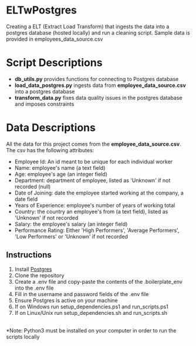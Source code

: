 # ELTwPostgres
Creating a ELT (Extract Load Transform) that ingests the data into a postgres database (hosted locally) and run a cleaning script. Sample data is provided in employees_data_source.csv

<h1>Script Descriptions</h1>
<ul>
  <li><strong>db_utils.py</strong> provides functions for connecting to Postgres database</li>
  <li><strong>load_data_postgres.py</strong> ingests data from <strong>employee_data_source.csv</strong> into a postgres database</li>
  <li><strong>transform_data.py</strong> fixes data quality issues in the postgres database and imposes constraints</li>
</ul>

<h1>Data Descriptions</h1>
All the data for this project comes from the <strong>employee_data_source.csv</strong>. The csv has the following attributes:
<ul>
  <li>Employee Id: An id meant to be unique for each individual worker</li>
  <li>Name: employee's name (a text field)</li>
  <li>Age: employee's age (an integer field)</li>
  <li>Department: department of employee, listed as 'Unknown' if not recorded (null)</li>
  <li>Date of Joining: date the employee started working at the company, a date field</li>
  <li>Years of Experience: employee's number of years of working total</li>
  <li>Country: the country an employee's from (a text field), listed as 'Unknown' if not recorded</li>
  <li>Salary: the employee's salary (an integer field)</li>
  <li>Performance Rating: Either 'High Performers', 'Average Performers', 'Low Performers' or 'Unknown' if not recorded</li>
</ul>

<h2>Instructions</h2>
<ol>
  <li>Install <a href = "https://www.w3schools.com/postgresql/postgresql_install.php">Postgres</a></li>
  <li>Clone the repository</li>
  <li>Create a .env file and copy-paste the contents of the .boilerplate_env into the .env file</li>
  <li>Fill in the username and password fields of the .env file</li>
  <li>Ensure Postgres is active on your machine</li>
  <li>If on Windows run setup_dependencies.ps1 and run_scripts.ps1</li>
  <li>If on Linux/Unix run setup_dependencies.sh and run_scripts.sh</li>
</ol>
<br>
*Note: Python3 must be installed on your computer in order to run the scripts locally
